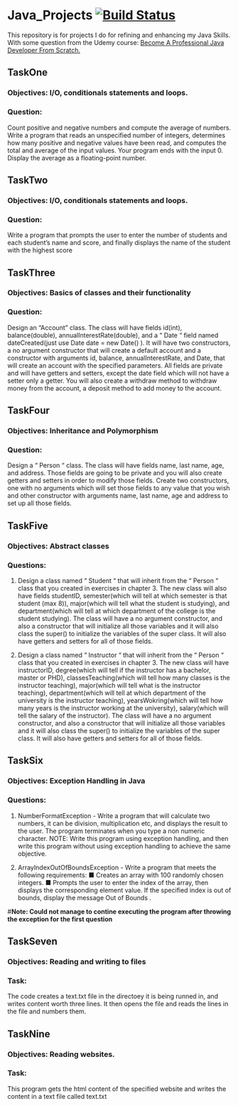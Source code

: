 # Java_Projects [![Build Status](https://travis-ci.com/Skhendle/Java_Projects.svg?branch=master)](https://travis-ci.com/Skhendle/Java_Projects)
This repository is for projects I do for refining and enhancing my Java Skills.
With some question from the Udemy course: [Become A Professional Java Developer From Scratch.](https://www.udemy.com/course/become-a-professional-java-developer-from-scratch/)

## **TaskOne**

### **Objectives:** I/O, conditionals statements and loops.

### **Question:**    
Count positive and negative numbers and compute
the average of numbers. Write a program that reads an
unspecified number of integers, determines how many
positive and negative values have been read, and
computes the total and average of the input values.
Your program ends with the input 0. Display the
average as a floating-point number.

## **TaskTwo**

### **Objectives:** I/O, conditionals statements and loops.

### **Question:** 
Write a program that prompts the user to enter the
number of students and each student’s name and
score, and finally displays the name of the student with
the highest score

## **TaskThree**

### **Objectives:** Basics of classes and their functionality

### **Question:** 
Design an “Account” class. The class will have fields id(int), balance(double), annualInterestRate(double), and a “ Date “ field named dateCreated(just use Date date = new Date() ). It will have two constructors, a no argument constructor that will create a default account and a constructor with arguments id, balance, annualInterestRate, and Date, that will create an account with the specified parameters. All fields are private and will have getters and setters, except the date field which will not have a setter only a getter. You will also create a withdraw method to withdraw money from the account, a deposit method to add money to the account.

## **TaskFour**

### **Objectives:** Inheritance and Polymorphism

### **Question:** 
Design a “ Person “ class. The class will have fields
name, last name, age, and address. Those fields are
going to be private and you will also create getters and
setters in order to modify those fields. Create two
constructors, one with no arguments which will set
those fields to any value that you wish and other
constructor with arguments name, last name, age and
address to set up all those fields.


## **TaskFive**

### **Objectives:** Abstract classes

### **Questions:** 

1. Design a class named “ Student “ that will inherit
from the “ Person “ class that you created in exercises
in chapter 3. The new class will also have fields
studentID, semester(which will tell at which semester is
that student (max 8)), major(which will tell what the
student is studying), and department(which will tell at
which department of the college is the student
studying). The class will have a no argument
constructor, and also a constructor that will initialize all
those variables and it will also class the super() to
initialize the variables of the super class. It will also
have getters and setters for all of those fields.

2. Design a class named “ Instructor “ that will inherit
from the “ Person “ class that you created in exercises
in chapter 3. The new class will have instructorID,
degree(which will tell if the instructor has a bachelor,
master or PHD), classesTeaching(which will tell how
many classes is the instructor teaching), major(which
will tell what is the instructor teaching),
department(which will tell at which department of the
university is the instructor teaching),
yearsWokring(which will tell how many years is the
instructor working at the university), salary(which will
tell the salary of the instructor). The class will have a no
argument constructor, and also a constructor that will
initialize all those variables and it will also class the
super() to initialize the variables of the super class. It
will also have getters and setters for all of those fields.

## **TaskSix**

### **Objectives:** Exception Handling in Java

### **Questions:** 

1. NumberFormatException - Write a program that will
calculate two numbers, it can be division, multiplication
etc, and displays the result to the user. The program
terminates when you type a non numeric character.
NOTE: Write this program using exception handling,
and then write this program without using exception
handling to achieve the same objective.

3. ArrayIndexOutOfBoundsException - Write a program
that meets the following requirements:
■ Creates an array with 100 randomly chosen
integers.
■ Prompts the user to enter the index of the array, then
displays the corresponding element value.
If the specified index is out of bounds, display the
message Out of Bounds .

#**Note: Could not manage to contine executing the program after throwing the exception for the first question**



## **TaskSeven**

### **Objectives:** Reading and writing to files

### **Task:** 

The code creates a text.txt file in the directoey it is being runned in, and writes content worth three lines. 
It then opens the file and reads the lines in the file and numbers them.

## **TaskNine**

### **Objectives:** Reading websites.

### **Task:** 

This program gets the html content of the specified website and writes the content in a text file called text.txt
